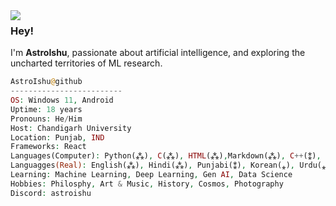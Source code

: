 <img align="left" src="![cat&me](https://github.com/AstroIshu/MyAssets/blob/aababf014f607cf78aec9c58570dbfbdc1f8b89d/catandme.jpg?raw=true)">

### Hey!
I'm **AstroIshu**, passionate about artificial intelligence, and exploring the uncharted territories of ML research.
<br>

```php
AstroIshu@github
-------------------------
OS: Windows 11, Android
Uptime: 18 years 
Pronouns: He/Him
Host: Chandigarh University
Location: Punjab, IND
Frameworks: React
Languages(Computer): Python(⁂), C(⁂), HTML(⁂),Markdown(⁂), C++(⁑), R(⁎), CSS(⁎) 
Languagges(Real): English(⁂), Hindi(⁂), Punjabi(⁑), Korean(⁎), Urdu(⁎)
Learning: Machine Learning, Deep Learning, Gen AI, Data Science
Hobbies: Philosphy, Art & Music, History, Cosmos, Photography
Discord: astroishu

```



